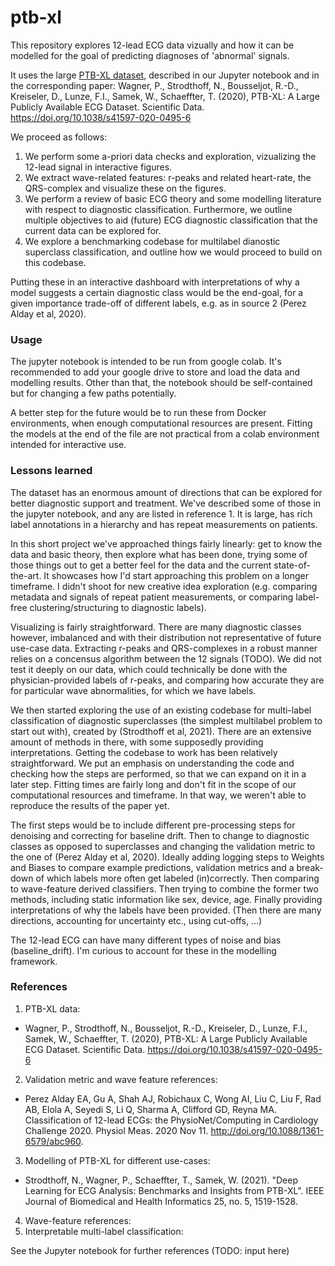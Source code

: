 # ptb-xl

This repository explores 12-lead ECG data vizually and how it can be modelled for the goal of predicting diagnoses of 'abnormal' signals.

It uses the large [PTB-XL dataset](https://physionet.org/content/ptb-xl/1.0.2/), described in our Jupyter notebook and in the corresponding paper:
Wagner, P., Strodthoff, N., Bousseljot, R.-D., Kreiseler, D., Lunze, F.I., Samek, W., Schaeffter, T. (2020), PTB-XL: A Large Publicly Available ECG Dataset. Scientific Data. https://doi.org/10.1038/s41597-020-0495-6

We proceed as follows:
1. We perform some a-priori data checks and exploration, vizualizing the 12-lead signal in interactive figures.
2. We extract wave-related features: r-peaks and related heart-rate, the QRS-complex and visualize these on the figures.
3. We perform a review of basic ECG theory and some modelling literature with respect to diagnostic classification. Furthermore, we outline multiple objectives to aid (future) ECG diagnostic classification that the current data can be explored for. 
4. We explore a benchmarking codebase for multilabel dianostic superclass classification, and outline how we would proceed to build on this codebase.

Putting these in an interactive dashboard with interpretations of why a model suggests a certain diagnostic class would be the end-goal, for a given importance trade-off of different labels, e.g. as in source 2 (Perez Alday et al, 2020).

### Usage

The jupyter notebook is intended to be run from google colab. It's recommended to add your google drive to store and load the data and modelling results. Other than that, the notebook should be self-contained but for changing a few paths potentially.

A better step for the future would be to run these from Docker environments, when enough computational resources are present. Fitting the models at the end of the file are not practical from a colab environment intended for interactive use.

### Lessons learned

The dataset has an enormous amount of directions that can be explored for better diagnostic support and treatment. We've described some of those in the jupyter notebook, and any are listed in reference 1. It is large, has rich label annotations in a hierarchy and has repeat measurements on patients.

In this short project we've approached things fairly linearly: get to know the data and basic theory, then explore what has been done, trying some of those things out to get a better feel for the data and the current state-of-the-art. It showcases how I'd start approaching this problem on a longer timeframe. I didn't shoot for new creative idea exploration (e.g. comparing metadata and signals of repeat patient measurements, or comparing label-free clustering/structuring to diagnostic labels).

Visualizing is fairly straightforward. There are many diagnostic classes however, imbalanced and with their distribution not representative of future use-case data. Extracting r-peaks and QRS-complexes in a robust manner relies on a concensus algorithm between the 12 signals (TODO). We did not test it deeply on our data, which could technically be done with the physician-provided labels of r-peaks, and comparing how accurate they are for particular wave abnormalities, for which we have labels.

We then started exploring the use of an existing codebase for multi-label classification of diagnostic superclasses (the simplest multilabel problem to start out with), created by (Strodthoff et al, 2021). There are an extensive amount of methods in there, with some supposedly providing interpretations. Getting the codebase to work has been relatively straightforward. We put an emphasis on understanding the code and checking how the steps are performed, so that we can expand on it in a later step. Fitting times are fairly long and don't fit in the scope of our computational resources and timeframe. In that way, we weren't able to reproduce the results of the paper yet.

The first steps would be to include different pre-processing steps for denoising and correcting for baseline drift. Then to change to diagnostic classes as opposed to superclasses and changing the validation metric to the one of (Perez Alday et al, 2020). Ideally adding logging steps to Weights and Biases to compare example predictions, validation metrics and a break-down of which labels more often get labeled (in)correctly. Then comparing to wave-feature derived classifiers. Then trying to combine the former two methods, including static information like sex, device, age. Finally providing interpretations of why the labels have been provided. (Then there are many directions, accounting for uncertainty etc., using cut-offs, ...)

The 12-lead ECG can have many different types of noise and bias (baseline_drift). I'm curious to account for these in the modelling framework.


### References

1. PTB-XL data:
  - Wagner, P., Strodthoff, N., Bousseljot, R.-D., Kreiseler, D., Lunze, F.I., Samek, W., Schaeffter, T. (2020), PTB-XL: A Large Publicly Available ECG Dataset. Scientific Data. https://doi.org/10.1038/s41597-020-0495-6
2. Validation metric and wave feature references:
  - Perez Alday EA, Gu A, Shah AJ, Robichaux C, Wong AI, Liu C, Liu F, Rad AB, Elola A, Seyedi S, Li Q, Sharma A, Clifford GD, Reyna MA. Classification of 12-lead ECGs: the PhysioNet/Computing in Cardiology Challenge 2020. Physiol Meas. 2020 Nov 11. http://doi.org/10.1088/1361-6579/abc960.
3. Modelling of PTB-XL for different use-cases:
  - Strodthoff, N., Wagner, P., Schaeffter, T., Samek, W. (2021). "Deep Learning for ECG Analysis: Benchmarks and Insights from PTB-XL". IEEE Journal of Biomedical and Health Informatics 25, no. 5, 1519-1528.
4. Wave-feature references:
5. Interpretable multi-label classification:

See the Jupyter notebook for further references (TODO: input here)
